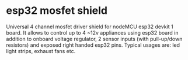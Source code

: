 # esp32 mosfet shield
Universal 4 channel mosfet driver shield for nodeMCU esp32 devkit 1 board. 
It allows to control up to 4 \~12v appliances using esp32 board in addition to onboard voltage regulator, 2 sensor inputs (with pull-up/down resistors) and exposed right handed esp32 pins. Typical usages are: led light strips, exhaust fans etc.
 


